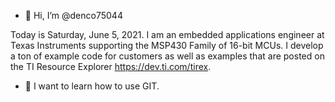 - 👋 Hi, I’m @denco75044

Today is Saturday, June 5, 2021.  I am an embedded applications engineer at Texas Instruments supporting the MSP430 Family of 16-bit MCUs.  I develop a ton of example code for customers as well as examples that are posted on the TI Resource Explorer https://dev.ti.com/tirex.  

- 🌱 I want to learn how to use GIT.

<!---
denco75044/denco75044 is a ✨ special ✨ repository because its `README.md` (this file) appears on your GitHub profile.
You can click the Preview link to take a look at your changes.
--->
